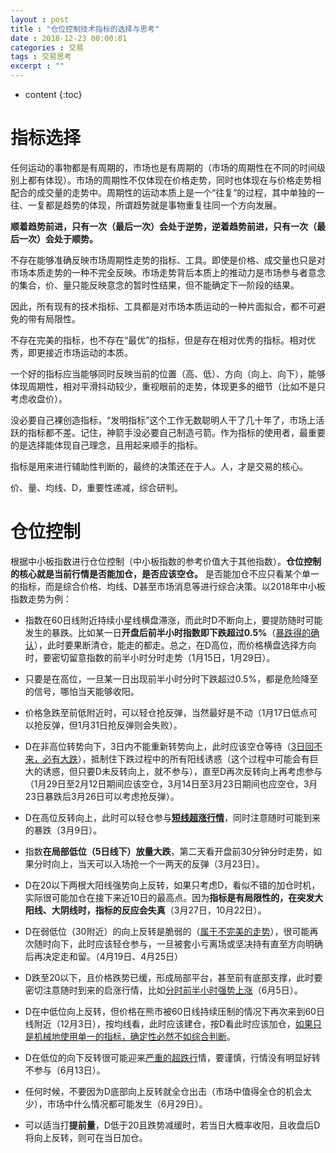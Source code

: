 ```yaml
---
layout : post
title : "仓位控制技术指标的选择与思考"
date : 2018-12-23 00:00:01
categories : 交易
tags : 交易思考
excerpt : ""
---
```


* content
{:toc}


# 指标选择
任何运动的事物都是有周期的，市场也是有周期的（市场的周期性在不同的时间级别上都有体现）。市场的周期性不仅体现在价格走势，同时也体现在与价格走势相配合的成交量的走势中。周期性的运动本质上是一个“往复”的过程，其中单独的一往、一复都是趋势的体现，所谓趋势就是事物重复往同一个方向发展。

**顺着趋势前进，只有一次（最后一次）会处于逆势，逆着趋势前进，只有一次（最后一次）会处于顺势。**

不存在能够准确反映市场周期性走势的指标、工具。即使是价格、成交量也只是对市场本质走势的一种不完全反映。市场走势背后本质上的推动力是市场参与者意念的集合，价、量只能反映意念的暂时性结果，但不能确定下一阶段的结果。

因此，所有现有的技术指标、工具都是对市场本质运动的一种片面拟合，都不可避免的带有局限性。

不存在完美的指标，也不存在“最优”的指标，但是存在相对优秀的指标。相对优秀，即更接近市场运动的本质。

一个好的指标应当能够同时反映当前的位置（高、低）、方向（向上、向下），能够体现周期性，相对平滑抖动较少，重视眼前的走势，体现更多的细节（比如不是只考虑收盘价）。

没必要自己裸创造指标，“发明指标”这个工作无数聪明人干了几十年了，市场上活跃的指标都不差。记住，神箭手没必要自己制造弓箭。作为指标的使用者，最重要的是选择能体现自己理念，且用起来顺手的指标。

指标是用来进行辅助性判断的，最终的决策还在于人。人，才是交易的核心。

价、量、均线、D，重要性递减，综合研判。



# 仓位控制

根据中小板指数进行仓位控制（中小板指数的参考价值大于其他指数）。**仓位控制的核心就是当前行情是否能加仓，是否应该空仓。**
是否能加仓不应只看某个单一的指标，而是综合价格、均线、D甚至市场消息等进行综合决策。以2018年中小板指数走势为例：

* 指数在60日线附近持续小星线横盘滞涨，而此时D不断向上，要提防随时可能发生的暴跌。比如某一日**开盘后前半小时指数即下跌超过0.5%**（<u>暴跌得的确认</u>），此时要果断清仓，能走的都走。总之，在D高位，而价格横盘选择方向时，要密切留意指数的前半小时分时走势（1月15日，1月29日）。
* 只要是在高位，一旦某一日出现前半小时分时下跌超过0.5%，都是危险降至的信号，哪怕当天能够收阳。

* 价格急跌至前低附近时，可以轻仓抢反弹，当然最好是不动（1月17日低点可以抢反弹，但1月31日抢反弹则会失败）。

* D在非高位转势向下，3日内不能重新转势向上，此时应该空仓等待（<u>3日回不来，必有大跌</u>），抵制住下跌过程中的所有阳线诱惑（这个过程中可能会有巨大的诱惑，但只要D未反转向上，就不参与），直至D再次反转向上再考虑参与（1月29日至2月12日期间应该空仓，3月14日至3月23日期间也应空仓，3月23日暴跌后3月26日可以考虑抢反弹）。

* D在高位反转向上，此时可以轻仓参与<u>**短线超涨行情**</u>，同时注意随时可能到来的暴跌（3月9日）。

* 指数**在局部低位（5日线下）放量大跌**，第二天看开盘前30分钟分时走势，如果分时向上，当天可以入场抢一个一两天的反弹（3月23日）。

* D在20以下两根大阳线强势向上反转，如果只考虑D，看似不错的加仓时机，实际很可能加仓在接下来近10日的最高点。因为**指标是有局限性的，在突发大阳线、大阴线时，指标的反应会失真**（3月27日，10月22日）。

* D在弱低位（30附近）的向上反转是脆弱的（<u>属于不完美的走势</u>），很可能再次随时向下，此时应该轻仓参与，一旦被套小亏离场或坚决持有直至方向明确后再决定走和留。（4月19日、4月25日）

* D跌至20以下，且价格跌势已缓，形成局部平台，甚至前有底部支撑，此时要密切注意随时到来的启涨行情，比如<u>分时前半小时强势上涨</u>（6月5日）。

* D在中低位向上反转，但价格在熊市被60日线持续压制的情况下再次来到60日线附近（12月3日），按均线看，此时应该建仓，按D看此时应该加仓，<u>如果只是机械地使用单一的指标，确定性必然不如综合判断</u>。

* D在低位的向下反转很可能迎来<u>严重的超跌行</u>情，要谨慎，行情没有明显好转不参与（6月13日）。

* 任何时候，不要因为D底部向上反转就全仓出击（市场中值得全仓的机会太少），市场中什么情况都可能发生（6月29日）。

* 可以适当打**提前量**，D低于20且跌势减缓时，若当日大概率收阳，且收盘后D将向上反转，则可在当日加仓。




